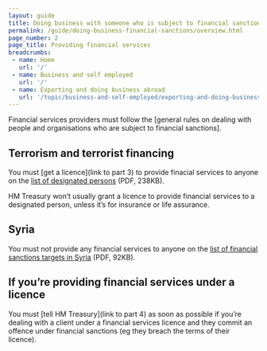 ```yaml
---
layout: guide
title: Doing business with someone who is subject to financial sanctions
permalink: /guide/doing-business-financial-sanctions/overview.html
page_number: 2
page_title: Providing financial services
breadcrumbs:
 - name: Home
   url: '/'
 - name: Business and self employed
   url: '/'
 - name: Exporting and doing business abroad
   url: '/topic/business-and-self-employed/exporting-and-doing-business-abroad.html'   
---
```

Financial services providers must follow the [general rules on dealing with people and organisations who are subject to financial sanctions].

## Terrorism and terrorist financing

You must [get a licence](link to part 3) to provide finacial services to anyone on the [list of designated persons](https://www.gov.uk/government/uploads/system/uploads/attachment_data/file/504365/terrorism.pdf) (PDF, 238KB).

HM Treasury won’t usually grant a licence to provide financial services to a designated person, unless it’s for insurance or life assurance.

## Syria

You must not provide any financial services to anyone on the [list of financial sanctions targets in Syria](https://www.gov.uk/government/uploads/system/uploads/attachment_data/file/487325/syria.pdf) (PDF, 92KB).

## If you’re providing financial services under a licence

You must [tell HM Treasury](link to part 4) as soon as possible if you’re dealing with a client under a financial services licence and they commit an offence under financial sanctions (eg they breach the terms of their licence).

